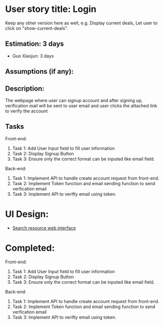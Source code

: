 # User story title: Login

Keep any other version here as well, e.g. Display current deals, Let user to click on "show-current-deals".

## Estimation: 3 days

- Guo Xiaojun:  3 days

## Assumptions (if any):


## Description:

The webpage where user can signup account and after signing up, verification mail will be sent to user email and user clicks the attached link to verify the account

## Tasks

Front-end:

1. Task 1: Add User Input field to fill user information
2. Task 2: Display Signup Button 
3. Task 3: Ensure only the correct format can be inputed like email field.

Back-end:
1. Task 1: Implement API to handle create account request from front-end. 
2. Task 2: Implement Token function and email sending function to send verfication email
3. Task 3: Implement API to verifty email using token.

# UI Design:

- [Search resource web interface](./img/SearchResource.png)

# Completed:

Front-end:

1. Task 1: Add User Input field to fill user information
2. Task 2: Display Signup Button 
3. Task 3: Ensure only the correct format can be inputed like email field.

Back-end:
1. Task 1: Implement API to handle create account request from front-end. 
2. Task 2: Implement Token function and email sending function to send verfication email
3. Task 3: Implement API to verifty email using token.

